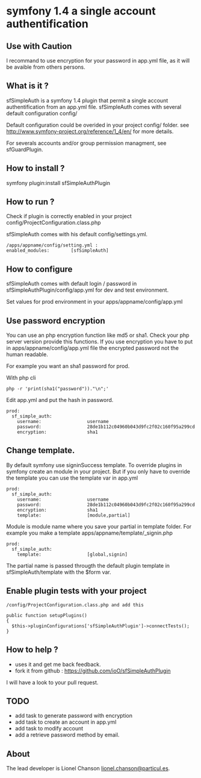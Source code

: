 # symfony 1.4 a single account authentification

## Use with Caution

I recommand to use encryption for your password in app.yml file, as it will be avaible from others persons.

## What is it ?

sfSimpleAuth is a symfony 1.4 plugin that permit a single account authentification from an app.yml file.
sfSimpleAuth comes with several default configuration config/

Default configuration could be overided in your project config/ folder.
see http://www.symfony-project.org/reference/1_4/en/ for more details.

For severals accounts and/or group permission managment, see sfGuardPlugin.

## How to install ?

symfony plugin:install sfSimpleAuthPlugin

## How to run ?

Check if plugin is correctly enabled in your project config/ProjectConfiguration.class.php

sfSimpleAuth comes with his default config/settings.yml.

    /apps/appname/config/setting.yml :
    enabled_modules:        [sfSimpleAuth]

## How to configure

sfSimpleAuth comes with default login / password in sfSimpleAuthPlugin/config/app.yml for dev and test environment.

Set values for prod environment in your apps/appname/config/app.yml

## Use password encryption

You can use an php encryption function like md5 or sha1. Check your php server version provide this functions.
If you use encryption you have to put in apps/appname/config/app.yml file the encrypted password not the human readable.

For example you want an sha1 password for prod.

With php cli

    php -r 'print(sha1("password"))."\n";'

Edit app.yml and put the hash in password.

    prod:
      sf_simple_auth:
        username:                 username
        password:                 28de1b112c04960b043d9fc2f02c160f95a299cd
        encryption:               sha1

## Change template.

By default symfony use signinSuccess template. To override plugins in symfony create an module in your project.
But if you only have to override the template you can use the template var in app.yml

    prod:
      sf_simple_auth:
        username:                 username
        password:                 28de1b112c04960b043d9fc2f02c160f95a299cd
        encryption:               sha1
        template:                 [module,partial]

Module is module name where you save your partial in template folder. For example you make a template apps/appname/template/_signin.php

    prod:
      sf_simple_auth:
        template:                 [global,signin]

The partial name is passed througth the default plugin template in sfSimpleAuth/template with the $form var.

## Enable plugin tests with your project

    /config/ProjectConfiguration.class.php and add this

    public function setupPlugins()
    {
      $this->pluginConfigurations['sfSimpleAuthPlugin']->connectTests();
    }

## How to help ?

  * uses it and get me back feedback.
  * fork it from github : https://github.com/ioO/sfSimpleAuthPlugin

I will have a look to your pull request.


## TODO
  * add task to generate password with encryption
  * add task to create an account in app.yml
  * add task to modify account
  * add a retrieve password method by email.
  

## About

The lead developer is Lionel Chanson <lionel.chanson@particul.es>.